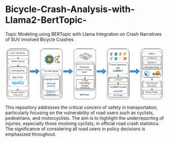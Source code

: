 # Bicycle-Crash-Analysis-with-Llama2-BertTopic-
Topic Modeling using BERTopic with Llama Integration on Crash Narratives of SUV involved Bicycle Crashes
![GitHub Logo](https://github.com/jett512/Bicycle-Crash-Analysis-with-Llama2-BertTopic-/blob/main/Figures/WF_Git.drawio.png)

This repository addresses the critical concern of safety in transportation, particularly focusing on the vulnerability of road users such as cyclists, pedestrians, and motorcyclists. The aim is to highlight the underreporting of injuries, especially those involving cyclists, in official road crash statistics. The significance of considering all road users in policy decisions is emphasized throughout.
